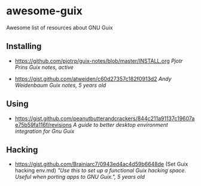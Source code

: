 # awesome-guix
Awesome list of resources about GNU Guix

## Installing

- <https://github.com/pjotrp/guix-notes/blob/master/INSTALL.org>
  _Pjotr Prins Guix notes, active_

- <https://gist.github.com/atweiden/c60d27357c182f0913d2>
  _Andy Weidenbaum Guix notes, 5 years old_

## Using

- <https://gist.github.com/peanutbutterandcrackers/844c211a91137c19607ae75b59fa116f/revisions>
  _A guide to better desktop environment integration for Gnu Guix_

## Hacking

- <https://gist.github.com/Brainiarc7/0943ed4ac4d59b6648de> (Set Guix hacking env.md)
  _"Use this to set up a functional Guix hacking space. Useful when porting apps to GNU Guix.", 5 years old_
